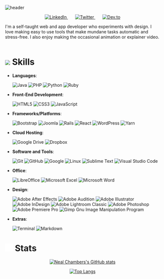 ![header](https://capsule-render.vercel.app/api?type=waving&fontColor=ECEBE4&color=429EA6&height=300&section=header&text=Hello%20Everyone!&fontSize=90&fontAlignY=40)
<!-- Social icons section -->
<p align="center">
  <a href="https://www.linkedin.com/in/nealchambers/">
    <img width="32px" alt="LinkedIn" title="Macanudo527 LinkedIn" src="https://raw.githubusercontent.com/gauravghongde/social-icons/master/SVG/Black/LinkedIN_black.svg">
</a>
    &#8287;&#8287;&#8287;&#8287;&#8287;
  <a href="https://twitter.com/nealchambers"><img width="32px" alt="Twitter" title="Macanudo527 Twitter" src="https://raw.githubusercontent.com/gauravghongde/social-icons/master/SVG/Black/Twitter_black.svg">
</a>
    &#8287;&#8287;&#8287;&#8287;&#8287;
  <a href="https://dev.to/macanudo527"><img width="32px" alt="Dev.to" title="Macanudo527 Dev.to" src="https://d2fltix0v2e0sb.cloudfront.net/dev-badge.svg"></a>
</p>
I'm a self-taught web and app developer who experiments with design. I love making easy to use tools that make mundane tasks automatic and stress-free. I also enjoy making the occasional animation or explainer video.
<br><br>
<h1><img src="https://media2.giphy.com/media/QssGEmpkyEOhBCb7e1/giphy.gif?cid=ecf05e47a0n3gi1bfqntqmob8g9aid1oyj2wr3ds3mg700bl&rid=giphy.gif" width ="25"> Skills</h1>

- **Languages**:

   ![Java](https://img.shields.io/badge/java-%23ED8B00.svg?style=for-the-badge&logo=java&logoColor=white) ![PHP](https://img.shields.io/badge/php-%23777BB4.svg?style=for-the-badge&logo=php&logoColor=white) ![Python](https://img.shields.io/badge/Python%20-%2314354C.svg?style=for-the-badge&logo=python&logoColor=white) ![Ruby](https://img.shields.io/badge/ruby-%23CC342D.svg?style=for-the-badge&logo=ruby&logoColor=white)
   
- **Front-End Development**:

   ![HTML5](https://img.shields.io/badge/HTML5%20-%23E34F26.svg?style=for-the-badge&logo=html5&logoColor=white) ![CSS3](https://img.shields.io/badge/CSS%20-%231572B6.svg?style=for-the-badge&logo=css3&logoColor=white) ![JavaScript](https://img.shields.io/badge/JavaScript%20-%23F7DF1E.svg?style=for-the-badge&logo=javascript&logoColor=black)

- **Frameworks/Platforms**:

   ![Bootstrap](https://img.shields.io/badge/bootstrap-%23563D7C.svg?style=for-the-badge&logo=bootstrap&logoColor=white) ![Joomla](https://img.shields.io/badge/joomla-%235091CD.svg?style=for-the-badge&logo=joomla&logoColor=white) ![Rails](https://img.shields.io/badge/rails-%23CC0000.svg?style=for-the-badge&logo=ruby-on-rails&logoColor=white) ![React](https://img.shields.io/badge/react-%2320232a.svg?style=for-the-badge&logo=react&logoColor=%2361DAFB) ![WordPress](https://img.shields.io/badge/WordPress-%23117AC9.svg?style=for-the-badge&logo=WordPress&logoColor=white) ![Yarn](https://img.shields.io/badge/yarn-%232C8EBB.svg?style=for-the-badge&logo=yarn&logoColor=white)

- **Cloud Hosting**:

   ![Google Drive](https://img.shields.io/badge/Google%20Drive-4285F4?style=for-the-badge&logo=googledrive&logoColor=white) ![Dropbox](https://img.shields.io/badge/Dropbox-%233B4D98.svg?style=for-the-badge&logo=Dropbox&logoColor=white)
   
- **Software and Tools**:

   ![Git](https://img.shields.io/badge/git-%23F05033.svg?style=for-the-badge&logo=git&logoColor=white) ![GitHub](https://img.shields.io/badge/github-%23121011.svg?style=for-the-badge&logo=github&logoColor=white) ![Google](https://img.shields.io/badge/google-%234285F4.svg?style=for-the-badge&logo=google&logoColor=white) ![Linux](https://img.shields.io/badge/Linux-FCC624?style=for-the-badge&logo=linux&logoColor=black) ![Sublime Text](https://img.shields.io/badge/sublime_text-%23575757.svg?style=for-the-badge&logo=sublime-text&logoColor=important) ![Visual Studio Code](https://img.shields.io/badge/Visual%20Studio%20Code-0078d7.svg?style=for-the-badge&logo=visual-studio-code&logoColor=white)

- **Office**:

   ![LibreOffice](https://img.shields.io/badge/LibreOffice-%2318A303?style=for-the-badge&logo=LibreOffice&logoColor=white) ![Microsoft Excel](https://img.shields.io/badge/Microsoft_Excel-217346?style=for-the-badge&logo=microsoft-excel&logoColor=white) ![Microsoft Word](https://img.shields.io/badge/Microsoft_Word-2B579A?style=for-the-badge&logo=microsoft-word&logoColor=white)

- **Design**:

   ![Adobe After Effects](https://img.shields.io/badge/Adobe%20After%20Effects-9999FF.svg?style=for-the-badge&logo=Adobe%20After%20Effects&logoColor=white) ![Adobe Audition](https://img.shields.io/badge/Adobe%20Audition-9999FF.svg?style=for-the-badge&logo=Adobe%20Audition&logoColor=white) ![Adobe Illustrator](https://img.shields.io/badge/adobe%20illustrator-%23FF9A00.svg?style=for-the-badge&logo=adobe%20illustrator&logoColor=white) ![Adobe InDesign](https://img.shields.io/badge/Adobe%20InDesign-49021F?style=for-the-badge&logo=adobeindesign&logoColor=white) ![Adobe Lightroom Classic](https://img.shields.io/badge/Adobe%20Lightroom%20Classic-31A8FF.svg?style=for-the-badge&logo=Adobe%20Lightroom%20Classic&logoColor=white) ![Adobe Photoshop](https://img.shields.io/badge/adobe%20photoshop-%2331A8FF.svg?style=for-the-badge&logo=adobe%20photoshop&logoColor=white) ![Adobe Premiere Pro](https://img.shields.io/badge/Adobe%20Premiere%20Pro-9999FF.svg?style=for-the-badge&logo=Adobe%20Premiere%20Pro&logoColor=white) ![Gimp Gnu Image Manipulation Program](https://img.shields.io/badge/Gimp-657D8B?style=for-the-badge&logo=gimp&logoColor=FFFFFF)

- **Extras**:

  ![Terminal](https://img.shields.io/badge/Terminal-%23054020?style=for-the-badge&logo=gnu-bash&logoColor=white) ![Markdown](https://img.shields.io/badge/markdown-%23000000.svg?style=for-the-badge&logo=markdown&logoColor=white)   

<h1><img src="img/stat-bars.gif" width="25" height="25"> Stats</h1>
<div align="center">
  
[![Neal Chambers's GitHub stats](https://github-readme-stats.vercel.app/api?username=macanudo527)](https://github.com/anuraghazr/github-readme-stats) 

[![Top Langs](https://github-readme-stats.vercel.app/api/top-langs/?username=macanudo527&hide=html)](https://github.com/anuraghazra/github-readme-stats)
</div>


